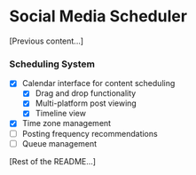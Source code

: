 # Social Media Scheduler

[Previous content...]

### Scheduling System
- [x] Calendar interface for content scheduling
  - [x] Drag and drop functionality
  - [x] Multi-platform post viewing
  - [x] Timeline view
- [x] Time zone management
- [ ] Posting frequency recommendations
- [ ] Queue management

[Rest of the README...]